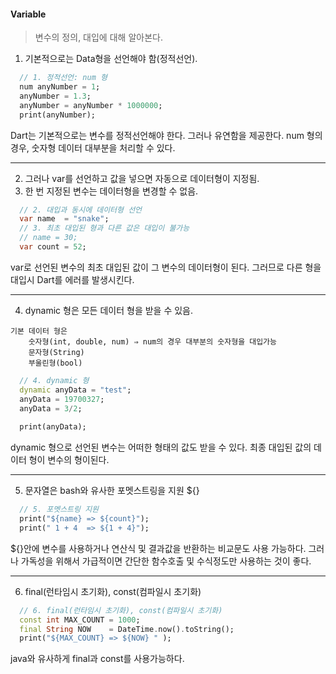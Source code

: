 #### Variable 
> 변수의 정의, 대입에 대해 알아본다. 

1. 기본적으로는 Data형을 선언해야 함(정적선언).
~~~dart
  // 1. 정적선언: num 형
  num anyNumber = 1;
  anyNumber = 1.3;
  anyNumber = anyNumber * 1000000;
  print(anyNumber);
~~~
Dart는 기본적으로는 변수를 정적선언해야 한다. 그러나 유연함을 제공한다. num 형의 경우, 숫자형 데이터 대부분을 처리할 수 있다. 

----

2. 그러나 var를 선언하고 값을 넣으면 자동으로 데이터형이 지정됨. 
3. 한 번 지정된 변수는 데이터형을 변경할 수 없음. 
~~~dart
  // 2. 대입과 동시에 데이터형 선언
  var name  = "snake";
  // 3. 최초 대입된 형과 다른 값은 대입이 불가능 
  // name = 30;
  var count = 52;
~~~
var로 선언된 변수의 최초 대입된 값이 그 변수의 데이터형이 된다.
그러므로 다른 형을 대입시 Dart를 에러를 발생시킨다. 

----

4. dynamic 형은 모든 데이터 형을 받을 수 있음.

~~~
기본 데이터 형은 
    숫자형(int, double, num) ⇒ num의 경우 대부분의 숫자형을 대입가능
    문자형(String)
    부울린형(bool)
~~~    

~~~dart
  // 4. dynamic 형
  dynamic anyData = "test";
  anyData = 19700327;
  anyData = 3/2;
  
  print(anyData);
~~~

dynamic 형으로 선언된 변수는 어떠한 형태의 값도 받을 수 있다. 
최종 대입된 값의 데이터 형이 변수의 형이된다. 

----
5. 문자열은 bash와 유사한 포멧스트링을 지원 ${}
~~~dart
  // 5. 포멧스트링 지원
  print("${name} => ${count}"); 
  print(" 1 + 4  => ${1 + 4}"); 
~~~
${}안에 변수를 사용하거나 연산식 및 결과값을 반환하는 비교문도 사용 가능하다. 그러나 가독성을 위해서 가급적이면 간단한 함수호출 및 수식정도만 사용하는 것이 좋다.  

----

6. final(런타임시 초기화), const(컴파일시 초기화)

~~~dart
  // 6. final(런타임시 초기화), const(컴파일시 초기화)
  const int MAX_COUNT = 1000;
  final String NOW    = DateTime.now().toString(); 
  print("${MAX_COUNT} => ${NOW} " );
~~~
java와 유사하게 final과 const를 사용가능하다. 